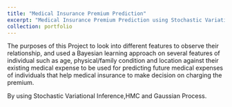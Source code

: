 ```yaml
---
title: "Medical Insurance Premium Prediction"
excerpt: "Medical Insurance Premium Prediction using Stochastic Variational Inference and by using probalistic programming langauge Pyro<br/><img src='2.png' width='700' height='800' >"
collection: portfolio
---
```


The purposes of this Project to look into different features to observe their relationship, and used a Bayesian learning approach on several features of individual such as age, physical/family condition and location against their existing medical expense to be used for predicting future medical expenses of individuals that help medical insurance to make decision on charging the premium.

By using Stochastic Variational Inference,HMC and Gaussian Process.
